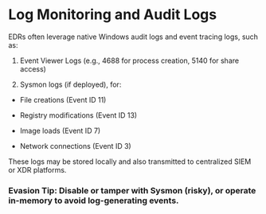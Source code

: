 # Log Monitoring and Audit Logs

EDRs often leverage native Windows audit logs and event tracing logs, such as:

1) Event Viewer Logs (e.g., 4688 for process creation, 5140 for share access)

2) Sysmon logs (if deployed), for:

 - File creations (Event ID 11)

 - Registry modifications (Event ID 13)

 - Image loads (Event ID 7)

 - Network connections (Event ID 3)

These logs may be stored locally and also transmitted to centralized SIEM or XDR platforms.

### Evasion Tip: Disable or tamper with Sysmon (risky), or operate in-memory to avoid log-generating events.

